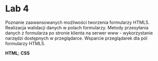 # Lab 4
Poznanie zaawansowanych możliwości tworzenia formularzy HTML5.
Realizacja walidacji danych w polach formularzy.
Metody przesyłania danych z formularza po stronie klienta na serwer www - wykorzystanie narzędzi dostępnych w przeglądarce.
Wsparcie przeglądarek dla pól formularzy HTML5. </br>

**HTML**; **CSS**